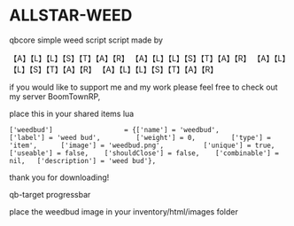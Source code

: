 # ALLSTAR-WEED
qbcore simple weed script
script made by 

【A】【L】【L】【S】【T】【A】【R】
【A】【L】【L】【S】【T】【A】【R】
【A】【L】【L】【S】【T】【A】【R】
【A】【L】【L】【S】【T】【A】【R】

if you would like to support me and my work please feel free to check out my server BoomTownRP,

place this in your shared items lua 

	['weedbud'] 			 	 = {['name'] = 'weedbud', 			  		['label'] = 'weed bud', 		['weight'] = 0, 		['type'] = 'item', 		['image'] = 'weedbud.png', 			['unique'] = true, 		['useable'] = false, 	['shouldClose'] = false,    ['combinable'] = nil,   ['description'] = 'weed bud'},

thank you for downloading!

qb-target
progressbar

place the weedbud image in your inventory/html/images folder 
